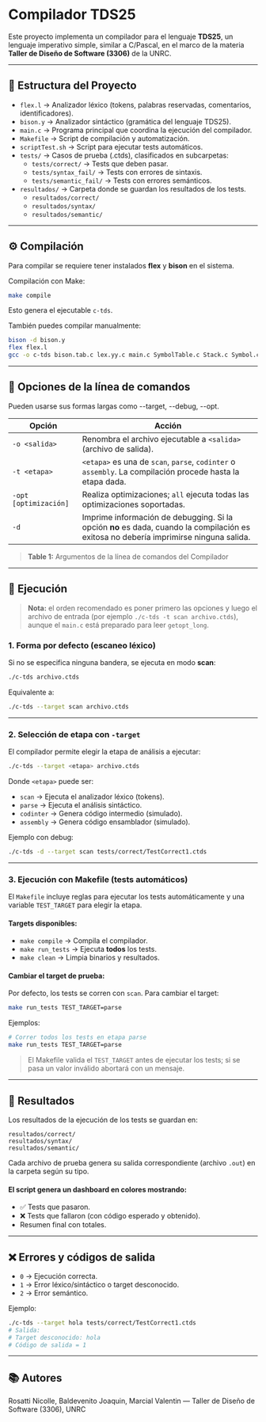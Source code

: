 # Compilador TDS25

Este proyecto implementa un compilador para el lenguaje **TDS25**, un lenguaje imperativo simple,
similar a C/Pascal, en el marco de la materia **Taller de Diseño de Software (3306)** de la UNRC.

---

## 📌 Estructura del Proyecto
- `flex.l` → Analizador léxico (tokens, palabras reservadas, comentarios, identificadores).
- `bison.y` → Analizador sintáctico (gramática del lenguaje TDS25).
- `main.c` → Programa principal que coordina la ejecución del compilador.
- `Makefile` → Script de compilación y automatización.
- `scriptTest.sh` → Script para ejecutar tests automáticos.
- `tests/` → Casos de prueba (.ctds), clasificados en subcarpetas:
  - `tests/correct/` → Tests que deben pasar.
  - `tests/syntax_fail/` → Tests con errores de sintaxis.
  - `tests/semantic_fail/` → Tests con errores semánticos.
- `resultados/` → Carpeta donde se guardan los resultados de los tests.
  - `resultados/correct/`
  - `resultados/syntax/`
  - `resultados/semantic/`

---

## ⚙️ Compilación
Para compilar se requiere tener instalados **flex** y **bison** en el sistema.

Compilación con Make:

```bash
make compile
```

Esto genera el ejecutable `c-tds`.

También puedes compilar manualmente:

```bash
bison -d bison.y
flex flex.l
gcc -o c-tds bison.tab.c lex.yy.c main.c SymbolTable.c Stack.c Symbol.c -lfl -Wall -Wextra -g
```

---

## 🧭 Opciones de la línea de comandos
Pueden usarse sus formas largas como --target, --debug, --opt.

| Opción | Acción |
|--------|--------|
| `-o <salida>` | Renombra el archivo ejecutable a `<salida>` (archivo de salida). |
| `-t <etapa>` | `<etapa>` es una de `scan`, `parse`, `codinter` o `assembly`. La compilación procede hasta la etapa dada. |
| `-opt [optimización]` | Realiza optimizaciones; `all` ejecuta todas las optimizaciones soportadas. |
| `-d` | Imprime información de debugging. Si la opción **no** es dada, cuando la compilación es exitosa no debería imprimirse ninguna salida. |

> **Table 1:** Argumentos de la línea de comandos del Compilador

---

## 🚀 Ejecución

> **Nota:** el orden recomendado es poner primero las opciones y luego el archivo de entrada (por ejemplo `./c-tds -t scan archivo.ctds`), aunque el `main.c` está preparado para leer `getopt_long`.

### 1. Forma por defecto (escaneo léxico)
Si no se especifica ninguna bandera, se ejecuta en modo **scan**:

```bash
./c-tds archivo.ctds
```

Equivalente a:

```bash
./c-tds --target scan archivo.ctds
```

---

### 2. Selección de etapa con `-target`
El compilador permite elegir la etapa de análisis a ejecutar:

```bash
./c-tds --target <etapa> archivo.ctds
```

Donde `<etapa>` puede ser:

- `scan` → Ejecuta el analizador léxico (tokens).
- `parse` → Ejecuta el análisis sintáctico.
- `codinter` → Genera código intermedio (simulado).
- `assembly` → Genera código ensamblador (simulado).

Ejemplo con debug:

```bash
./c-tds -d --target scan tests/correct/TestCorrect1.ctds
```

---

### 3. Ejecución con Makefile (tests automáticos)
El `Makefile` incluye reglas para ejecutar los tests automáticamente y una variable `TEST_TARGET` para elegir la etapa.

#### Targets disponibles:
- `make compile` → Compila el compilador.
- `make run_tests` → Ejecuta **todos** los tests.
- `make clean` → Limpia binarios y resultados.

#### Cambiar el target de prueba:
Por defecto, los tests se corren con `scan`. Para cambiar el target:

```bash
make run_tests TEST_TARGET=parse
```

Ejemplos:

```bash
# Correr todos los tests en etapa parse
make run_tests TEST_TARGET=parse
```

> El Makefile valida el `TEST_TARGET` antes de ejecutar los tests; si se pasa un valor inválido abortará con un mensaje.

---

## 📂 Resultados
Los resultados de la ejecución de los tests se guardan en:

```
resultados/correct/
resultados/syntax/
resultados/semantic/
```

Cada archivo de prueba genera su salida correspondiente (archivo `.out`) en la carpeta según su tipo.

#### El script genera un dashboard en colores mostrando:
  - ✅ Tests que pasaron.
  - ❌ Tests que fallaron (con código esperado y obtenido).
  - Resumen final con totales.

---

## ❌ Errores y códigos de salida
- `0` → Ejecución correcta.
- `1` → Error léxico/sintáctico o target desconocido.
- `2` → Error semántico.

Ejemplo:

```bash
./c-tds --target hola tests/correct/TestCorrect1.ctds
# Salida:
# Target desconocido: hola
# Código de salida = 1
```

---

## 📚 Autores
Rosatti Nicolle, Baldevenito Joaquin, Marcial Valentin — Taller de Diseño de Software (3306), UNRC

